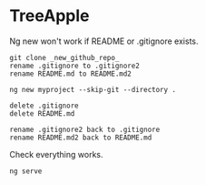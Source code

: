 # TreeApple


Ng new won't work if README or .gitignore exists.
```
git clone _new_github_repo_
rename .gitignore to .gitignore2
rename README.md to README.md2

ng new myproject --skip-git --directory .

delete .gitignore
delete README.md 

rename .gitignore2 back to .gitignore
rename README.md2 back to README.md 
```

Check everything works.
```
ng serve
```





